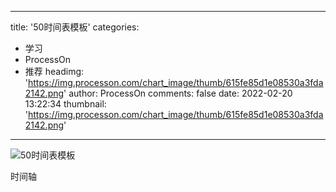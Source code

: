 
---
title: '50时间表模板'
categories: 
 - 学习
 - ProcessOn
 - 推荐
headimg: 'https://img.processon.com/chart_image/thumb/615fe85d1e08530a3fda2142.png'
author: ProcessOn
comments: false
date: 2022-02-20 13:22:34
thumbnail: 'https://img.processon.com/chart_image/thumb/615fe85d1e08530a3fda2142.png'
---

<div>   
<img class="thumb" alt="50时间表模板" src="https://img.processon.com/chart_image/thumb/615fe85d1e08530a3fda2142.png" referrerpolicy="no-referrer">
<p>时间轴</p>  
</div>
            